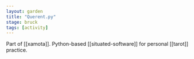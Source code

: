 ```yaml
---  
layout: garden
title: "Querent.py"
stage: bruck
tags: [activity]
---
```


Part of [[xamota]]. Python-based [[situated-software]] for personal [[tarot]] practice.